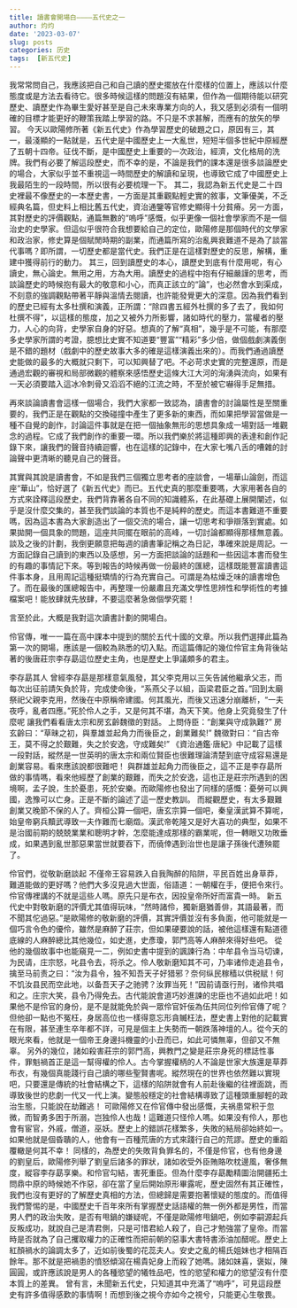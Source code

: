 ```yaml
---
title: 讀書會開場白————五代史之一
author: 灼灼
date: '2023-03-07'
slug: posts
categories: 历史
tags:  [新五代史]
---
```



  我常常問自己，我應該把自己和自己讀的歷史擺放在什麼樣的位置上，應該以什麼態度或是方法去看待它。很多時候這樣的問題沒有結果，但作為一個期待能以研究歷史、讀歷史作為畢生愛好甚至是自己未來專業方向的人，我又感到必須有一個明確的目標才能更好的鞭策我踏上學習的路。不只是不求甚解，而應有的放矢的學習。
  今天以歐陽修所著《新五代史》作為學習歷史的破題之口，原因有三，其一，最淺顯的一點就是，五代史是中國歷史上一大亂世，短短半個多世紀中原經歷了五朝十四帝。征伐不斷，是中國歷史上重要的一次政治，經濟，文化格局的洗牌。我們有必要了解這段歷史，而不幸的是，不論是我們的課本還是很多談論歷史的場合，大家似乎並不重視這一時間歷史的解讀和呈現，也導致它成了中國歷史上我最陌生的一段時間，所以很有必要梳理一下。
  其二，我認為新五代史是二十四史裡最不像歷史的一本歷史書，一方面是其重觀點輕史實的敘事，文筆優美，不乏經典名篇，但史料上相比舊五代史，資治通鑒等官修史顯得十分貧瘠。另一方面，其對歷史的評價觀點，通篇無數的“嗚呼”感慨，似乎更像一個社會學家而不是一個治史的史學家。但這似乎很符合我想要給自己的定位，歐陽修是那個時代的文學家和政治家，修史算是個賦閒時期的副業，而通篇所寫的治亂興衰難道不是為了談當代事嗎？即所謂，一切歷史都是當代史。我們正是在這樣對歷史的反思，解構，重建中獲得前行的動力。
  其三，回到讀歷史的本心，讀歷史到底有什麼用呢，有心讀史，無心論史。無用之用，方為大用。讀歷史的過程中抱有仔細嚴謹的思考，而談論歷史的時候抱有最大的敬意和小心，而真正該立的“論”，也必然會水到渠成，不刻意的強調觀點帶著平靜與溫情去閱讀，也許能發覺更大的深意。因為我們看到的歷史已經有太多杜撰和演義，正所謂：“除四書五經外杜撰的多了去了，我如何杜撰不得”，以這樣的態度，加之又被外力所影響，諸如時代的壓力，當權者的壓力，人心的向背，史學家自身的好惡。想真的了解“真相”，幾乎是不可能，有那麼多史學家所謂的考證，臆想比史實不知道要“豐富”“精彩”多少倍，做個戲劇演義倒是不錯的題材（戲劇中的歷史故事大多的確是這樣演義出來的）。而我們通過讀歷史能做的最多的大概就只剩下，可以知興替了吧。不必苛求史實的完整還原，而是通過宏觀的審視和局部微觀的體察來感悟歷史這條大江大河的洶湧與流向，如果有一天必須要踏入這冰冷刺骨又滔滔不絕的江流之時，不至於被它嚇得手足無措。

  再來談論讀書會這樣一個場合，我們大家都一致認為，讀書會的討論屬性是至關重要的，我們正是在觀點的交換碰撞中產生了更多新的東西，而如果把學習當做是一種不自覺的創作，討論這件事就是在把一個抽象無形的思想具象成一場對話一堆觀念的過程。它成了我們創作的重要一環。所以我們樂於將這種即興的表達和創作記錄下來，讓我們的聲音持續迴響，也在這樣的記錄中，在大家七嘴八舌的嘈雜的討論聲中更清晰的聽見自己的聲音。

  其實與其說是讀書會，不如是我們三個獨立思考者的座談會，一場華山論劍，而這座“華山”，恰好選了《新五代史》而已。五代史真的那麼重要嗎，大家用著各自的方式來詮釋這段歷史，我們背靠著各自不同的知識體系，在此基礎上展開闡述，似乎是沒什麼交集的，甚至我們談論的本質也不是純粹的歷史。而這本書難道不重要嗎，因為這本書為大家創造出了一個交流的場合，讓一切思考和爭辯落到實處。如果拋開一個具象的問題，這座共同擺在眼前的高峰，一切討論都顯得那樣無意義。
  談及之後的計劃，我倒更願意把每週的讀書筆記稱之為日記，準確來說是周記。一方面記錄自己讀到的東西以及感想，另一方面把談論的話題和一些因這本書而發生的有趣的事情記下來。等到報告的時候再做一份最終的匯總，這樣既能豐富讀書這件事本身，且用周記這種挺矯情的行為充實自己。可謂是為枯燥乏味的讀書增色了。而在最後的匯總報告中，再整理一份嚴肅且充滿文學性思辨性和學術性的考據檔案吧！能放肆就先放肆，不要這麼著急做個學究罷！

  言至於此，大概是我對這次讀書計劃的開場白。

  伶官傳，唯一一篇在高中課本中提到的關於五代十國的文章。所以我們選擇此篇為第一次的開場，應該是一個較為熟悉的切入點。而這篇傳記的幾位伶官主角背後站著的後唐莊宗李存勗這位歷史主角，也是歷史上爭議頗多的君主。

李存勗其人
  曾經李存勗是那樣意氣風發，其父李克用以三矢告誡他繼承父志，而每次出征前請矢負於背，完成使命後，“系燕父子以組，函梁君臣之首。”回到太廟祭祀父親李克用，然後在中原稱帝建國。何其風光，而後又迅速分崩離析，“一夫夜呼，亂者四應。”死於伶人之手，又是何其不堪，為天下笑。他身上究竟發生了什麼呢
  讓我們看看唐太宗和房玄齡魏徵的對話。
  上問侍臣：“創業與守成孰難?”
  房玄齡曰：“草昧之初，與羣雄並起角力而後臣之，創業難矣!”
  魏徵對曰：“自古帝王，莫不得之於艱難，失之於安逸，守成難矣!”
  《資治通鑑·唐紀》中記載了這樣一段對話，縱然是一世英明的唐太宗和兩位賢臣也很難理論清楚到底守成容易還是創業容易。看來應該說都很難吧！
  與群雄並起角力而後臣之，這不正是李存勗所做的事情嗎，看來他經歷了創業的艱難，而失之於安逸，這也正是莊宗所遇到的困境啊，孟子說，生於憂患，死於安樂。而歐陽修也發出了同樣的感慨：憂勞可以興國，逸豫可以亡身。正是不斷的論述了這一歷史教訓。
  而縱觀歷史，有太多艱難創業又晚節不保的人了。齊桓公算一個吧，唐玄宗算一個吧，秦皇漢武算不算呢，始皇帝窮兵黷武導致一夫作難而七廟燬。漢武帝乾隆又是好大喜功的典型，如果不是治國前期的兢兢業業和聰明才幹，怎麼能達成那樣的霸業呢，但一轉眼又功敗垂成，如果遇到亂世那惡果當世就要吞下，而僥倖遇到治世也是讓子孫後代遭殃罷了。

伶官們，從敬新磨談起
  不僅帝王容易跌入自我陶醉的陷阱，平民百姓出身草莽，難道能做的更好嗎？他們大多沒見過大世面，俗語道：一朝權在手，便把令來行。伶官傳裡講的不就是這些人嗎。原先只是布衣，因投皇帝所好而富貴一時。
  新五代史中對敬新磨的評價尤其值得玩味，“然時諸伶，獨新磨猶善俳，其語最著，而不聞其佗過惡。”是歐陽修的敬新磨的評價，其實評價並沒有多負面，他可能就是一個巧言令色的優伶，雖然是麻醉了莊宗，但如果硬要說的話，被他這樣還有點道德底線的人麻醉總比其他幾位，如史進，史彥瓊，郭門高等人麻醉來得好些吧。
  從他的幾個故事中也能窺見一二，例如史書中提到的諷諫行為：中牟县令当马切谏，为民请，庄宗怒，叱县令去，将杀之。伶人敬新磨知其不可，乃率诸伶走追县令，擒至马前责之曰：“汝为县令，独不知吾天子好猎邪？奈何纵民稼穑以供税赋！何不饥汝县民而空此地，以备吾天子之驰骋？汝罪当死！”因前请亟行刑，诸伶共唱和之。庄宗大笑，县令乃得免去。古代能說會道巧妙進諫的忠臣也不過如此吧！如果他不是伶官的身份，是不是就能免於與一眾伶官奸佞為伍共同位列伶官傳了呢？但他卻一點也不冤枉，身居高位也一樣得意忘形貪贓枉法，歷史書上對他的記載實在有限，甚至連生卒年都不詳，可見是個主上失勢而一朝跌落神壇的人。從今天的眼光來看，他就是一個帝王身邊抖機靈的小丑而已，如此可憐無辜，但卻又不無辜。
  另外的幾位，諸如殺害莊宗的郭門高，興教門之變是莊宗身死的標誌性事件，罪魁禍首正是這一幫得權的伶人。古今掌握權柄的人不論是世家大族還是草莽布衣，有幾個真能踐行自己讀的哪些聖賢書呢。縱然現在的世界也依然難以實現吧，只要還是傳統的社會結構之下，這樣的陷阱就會有人前赴後繼的往裡面跳，而導致後世的悲劇一代又一代上演。變態般穩定的社會結構導致了這種頭重腳輕的政治生態，只能說在劫難逃！
  可歐陽修又在伶官傳中發出感慨，夫祸患常积于忽微，而智勇多困于所溺，岂独伶人也哉！這難道只怪伶人嗎。如果没有伶人，那也會有宦官，外戚，僧道，巫妖。歷史上的錯誤花樣繁多，失敗的結局卻始終如一。如果他就是個昏聵的人，他會有一百種荒唐的方式來踐行自己的荒謬。歷史的重蹈覆轍是何其不幸！
  同樣的，為歷史的失敗背負罪名的，不僅是伶官，也有他身邊的劉皇后，歐陽修列舉了劉皇后諸多的罪狀，諸如收受外臣賄賂吹枕邊風，奢侈無度，縱容李存勗享樂。和伶官勾結，害死重臣。但為什麼李存勗勵精圖治開疆拓土問鼎中原的時候她不作惡，卻在當了皇后開始原形畢露呢，歷史固然有其正確性，我們也沒有更好的了解歷史真相的方法，但總歸是需要抱著懷疑的態度的。而值得我們警惕的是，中國歷史千百年來所有掌握歷史話語權的無一例外都是男性，而當男人們的政治失敗，是否有甩鍋的嫌疑呢，不僅是歐陽修甩鍋吧，例如李嗣源起兵反叛成功，就說自己是清君側，只是可惜君給人殺了，自己才勉強當了皇帝。而當時是否就為了自己攫取權力的正確性而把前朝的惡事大書特書添油加醋呢。歷史上紅顏禍水的論調太多了，近如前後蜀的花蕊夫人。安史之亂的楊氏姐妹也才相隔百餘年。那不就是把禍患的憤怒傾瀉在楊貴妃身上而殺了她嗎。諸如妺喜，褒姒，陳圓圓，或許應該說是男人的各種慾望的犧牲品吧，性的慾望和權力的慾望沒有什麼本質上的差異。
  曾有言，未聞新五代史，只知道其中充滿了“嗚呼”，可見這段歷史有許多值得感歎的事情啊！而想到後之視今亦如今之視兮，只能更心生敬畏。
